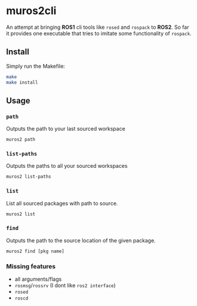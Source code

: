 # muros2cli

An attempt at bringing **ROS1** cli tools like `rosed` and `rospack` to **ROS2**. So far it provides
one executable that tries to imitate some functionality of `rospack`.

## Install

Simply run the Makefile:

```sh
make
make install
```

## Usage

### `path`

Outputs the path to your last sourced workspace

```sh
muros2 path
```

### `list-paths`

Outputs the paths to all your sourced workspaces

```sh
muros2 list-paths
```

### `list`

List all sourced packages with path to source.

```sh
muros2 list
```

### `find`

Outputs the path to the source location of the given package.

```sh
muros2 find [pkg name]
```


### Missing features

- all arguments/flags
- `rosmsg`/`rossrv` (I dont like `ros2 interface`)
- `rosed`
- `roscd`
